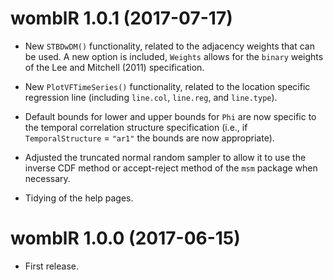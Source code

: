 # womblR 1.0.1 (2017-07-17)

* New `STBDwDM()` functionality, related to the adjacency weights that can be used. A new option is included, `Weights` allows for the `binary` weights of the Lee and Mitchell (2011) specification.

* New `PlotVFTimeSeries()` functionality, related to the location specific regression line (including `line.col`, `line.reg`, and `line.type`). 

* Default bounds for lower and upper bounds for `Phi` are now specific to the temporal correlation structure specification (i.e., if `TemporalStructure` = `"ar1"` the bounds are now appropriate).

* Adjusted the truncated normal random sampler to allow it to use the inverse CDF method or accept-reject method of the `msm` package when necessary. 

* Tidying of the help pages.

# womblR 1.0.0 (2017-06-15)

* First release.
